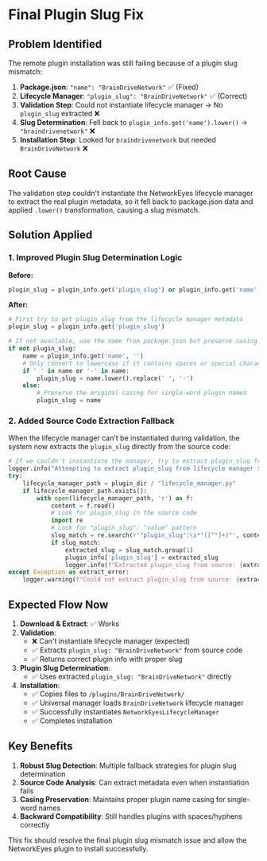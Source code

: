 # Final Plugin Slug Fix

## Problem Identified

The remote plugin installation was still failing because of a plugin slug mismatch:

1. **Package.json**: `"name": "BrainDriveNetwork"` ✅ (Fixed)
2. **Lifecycle Manager**: `"plugin_slug": "BrainDriveNetwork"` ✅ (Correct)
3. **Validation Step**: Could not instantiate lifecycle manager → No `plugin_slug` extracted ❌
4. **Slug Determination**: Fell back to `plugin_info.get('name').lower()` → `"braindrivenetwork"` ❌
5. **Installation Step**: Looked for `braindrivenetwork` but needed `BrainDriveNetwork` ❌

## Root Cause

The validation step couldn't instantiate the NetworkEyes lifecycle manager to extract the real plugin metadata, so it fell back to package.json data and applied `.lower()` transformation, causing a slug mismatch.

## Solution Applied

### 1. Improved Plugin Slug Determination Logic

**Before:**
```python
plugin_slug = plugin_info.get('plugin_slug') or plugin_info.get('name', '').lower().replace(' ', '-')
```

**After:**
```python
# First try to get plugin_slug from the lifecycle manager metadata
plugin_slug = plugin_info.get('plugin_slug')

# If not available, use the name from package.json but preserve casing for proper plugin names
if not plugin_slug:
    name = plugin_info.get('name', '')
    # Only convert to lowercase if it contains spaces or special characters
    if ' ' in name or '-' in name:
        plugin_slug = name.lower().replace(' ', '-')
    else:
        # Preserve the original casing for single-word plugin names
        plugin_slug = name
```

### 2. Added Source Code Extraction Fallback

When the lifecycle manager can't be instantiated during validation, the system now extracts the `plugin_slug` directly from the source code:

```python
# If we couldn't instantiate the manager, try to extract plugin_slug from source code
logger.info("Attempting to extract plugin_slug from lifecycle manager source code")
try:
    lifecycle_manager_path = plugin_dir / "lifecycle_manager.py"
    if lifecycle_manager_path.exists():
        with open(lifecycle_manager_path, 'r') as f:
            content = f.read()
            # Look for plugin_slug in the source code
            import re
            # Look for "plugin_slug": "value" pattern
            slug_match = re.search(r'"plugin_slug":\s*"([^"]+)"', content)
            if slug_match:
                extracted_slug = slug_match.group(1)
                plugin_info['plugin_slug'] = extracted_slug
                logger.info(f"Extracted plugin_slug from source: {extracted_slug}")
except Exception as extract_error:
    logger.warning(f"Could not extract plugin_slug from source: {extract_error}")
```

## Expected Flow Now

1. **Download & Extract**: ✅ Works
2. **Validation**:
   - ❌ Can't instantiate lifecycle manager (expected)
   - ✅ Extracts `plugin_slug: "BrainDriveNetwork"` from source code
   - ✅ Returns correct plugin info with proper slug
3. **Plugin Slug Determination**:
   - ✅ Uses extracted `plugin_slug: "BrainDriveNetwork"` directly
4. **Installation**:
   - ✅ Copies files to `/plugins/BrainDriveNetwork/`
   - ✅ Universal manager loads `BrainDriveNetwork` lifecycle manager
   - ✅ Successfully instantiates `NetworkEyesLifecycleManager`
   - ✅ Completes installation

## Key Benefits

1. **Robust Slug Detection**: Multiple fallback strategies for plugin slug determination
2. **Source Code Analysis**: Can extract metadata even when instantiation fails
3. **Casing Preservation**: Maintains proper plugin name casing for single-word names
4. **Backward Compatibility**: Still handles plugins with spaces/hyphens correctly

This fix should resolve the final plugin slug mismatch issue and allow the NetworkEyes plugin to install successfully.